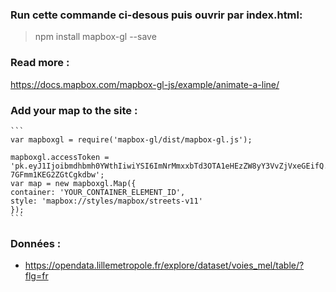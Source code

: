 ### Run cette commande ci-desous puis ouvrir par index.html:

> npm install mapbox-gl --save

### Read more :
https://docs.mapbox.com/mapbox-gl-js/example/animate-a-line/


### Add your map to the site : 

    ```
    var mapboxgl = require('mapbox-gl/dist/mapbox-gl.js');
    
    mapboxgl.accessToken = 'pk.eyJ1Ijoibmdhbmh0YWthIiwiYSI6ImNrMmxxbTd3OTA1eHEzZW8yY3VvZjVxeGEifQ.8V-7GFmm1KEG2ZGtCgkdbw';
    var map = new mapboxgl.Map({
    container: 'YOUR_CONTAINER_ELEMENT_ID',
    style: 'mapbox://styles/mapbox/streets-v11'
    });
    ```

### Données :
- https://opendata.lillemetropole.fr/explore/dataset/voies_mel/table/?flg=fr